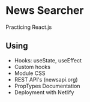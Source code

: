 # News Searcher

Practicing React.js

## Using

- Hooks: useState, useEffect
- Custom hooks
- Module CSS
- REST API's (newsapi.org)
- PropTypes Documentation
- Deployment with Netlify